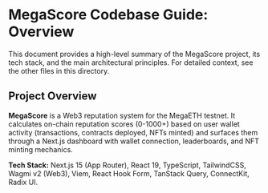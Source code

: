 # MegaScore Codebase Guide: Overview

This document provides a high-level summary of the MegaScore project, its tech stack, and the main architectural principles. For detailed context, see the other files in this directory.

## Project Overview

**MegaScore** is a Web3 reputation system for the MegaETH testnet. It calculates on-chain reputation scores (0-1000+) based on user wallet activity (transactions, contracts deployed, NFTs minted) and surfaces them through a Next.js dashboard with wallet connection, leaderboards, and NFT minting mechanics.

**Tech Stack:** Next.js 15 (App Router), React 19, TypeScript, TailwindCSS, Wagmi v2 (Web3), Viem, React Hook Form, TanStack Query, ConnectKit, Radix UI.
